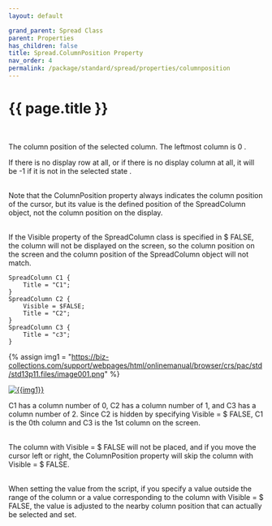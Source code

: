 ```yaml
---
layout: default

grand_parent: Spread Class
parent: Properties
has_children: false
title: Spread.ColumnPosition Property
nav_order: 4
permalink: /package/standard/spread/properties/columnposition
---
```

# {{ page.title }}
<br>

The column position of the selected column. The leftmost column is 0 .

If there is no display row at all, or if there is no display column at all, it will be -1 if it is not in the selected state .<br><br>

 
Note that the ColumnPosition property always indicates the column position of the cursor, but its value is the defined position of the SpreadColumn object, not the column position on the display.<br><br>

If the Visible property of the SpreadColumn class is specified in $ FALSE, the column will not be displayed on the screen, so the column position on the screen and the column position of the SpreadColumn object will not match.

```
SpreadColumn C1 {
    Title = "C1";
}
SpreadColumn C2 {
    Visible = $FALSE;
    Title = "C2";
}
SpreadColumn C3 {
    Title = "c3";
}
```

{% assign img1 = "https://biz-collections.com/support/webpages/html/onlinemanual/browser/crs/pac/std/std13p11.files/image001.png" %}

<a href="{{ img1 }}" target="_blank"> <img src="{{ img1 }}" alt="{{img1}}"></a>

C1 has a column number of 0, C2 has a column number of 1, and C3 has a column number of 2. Since C2 is hidden by specifying Visible = $ FALSE, C1 is the 0th column and C3 is the 1st column on the screen.<br><br>

The column with Visible = $ FALSE will not be placed, and if you move the cursor left or right, the ColumnPosition property will skip the column with Visible = $ FALSE. <br><br>

When setting the value from the script, if you specify a value outside the range of the column or a value corresponding to the column with Visible = $ FALSE, the value is adjusted to the nearby column position that can actually be selected and set.
